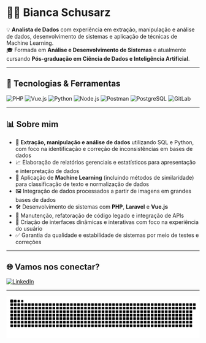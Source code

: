 # 👩‍💻 Bianca Schusarz

💡 **Analista de Dados** com experiência em extração, manipulação e análise de dados, desenvolvimento de sistemas e aplicação de técnicas de Machine Learning.  
🎓 Formada em **Análise e Desenvolvimento de Sistemas** e atualmente cursando **Pós-graduação em Ciência de Dados e Inteligência Artificial**.  

---

## 🚀 Tecnologias & Ferramentas

<p align="left">
  <img src="https://cdn.jsdelivr.net/gh/devicons/devicon/icons/php/php-original.svg" alt="PHP" width="40" height="40"/>
  <img src="https://cdn.jsdelivr.net/gh/devicons/devicon/icons/vuejs/vuejs-original.svg" alt="Vue.js" width="40" height="40"/> 
  <img src="https://cdn.jsdelivr.net/gh/devicons/devicon/icons/python/python-original.svg" alt="Python" width="40" height="40"/> 
  <img src="https://cdn.jsdelivr.net/gh/devicons/devicon/icons/nodejs/nodejs-original.svg" alt="Node.js" width="40" height="40"/> 
  <img src="https://www.vectorlogo.zone/logos/getpostman/getpostman-icon.svg" alt="Postman" width="40" height="40"/> 
  <img src="https://cdn.jsdelivr.net/gh/devicons/devicon/icons/postgresql/postgresql-original.svg" alt="PostgreSQL" width="40" height="40"/> 
  <img src="https://cdn.jsdelivr.net/gh/devicons/devicon/icons/gitlab/gitlab-original.svg" alt="GitLab" width="40" height="40"/> 
</p>

---

## 📊 Sobre mim
- 📌 **Extração, manipulação e análise de dados** utilizando SQL e Python, com foco na identificação e correção de inconsistências em bases de dados  
- 📈 Elaboração de relatórios gerenciais e estatísticos para apresentação e interpretação de dados  
- 🤖 Aplicação de **Machine Learning** (incluindo métodos de similaridade) para classificação de texto e normalização de dados  
- 🖼️ Integração de dados processados a partir de imagens em grandes bases de dados  
- 🛠️ Desenvolvimento de sistemas com **PHP**, **Laravel** e **Vue.js**  
- 🔄 Manutenção, refatoração de código legado e integração de APIs  
- 🎨 Criação de interfaces dinâmicas e interativas com foco na experiência do usuário  
- ✅ Garantia da qualidade e estabilidade de sistemas por meio de testes e correções  

---

## 🌐 Vamos nos conectar?
[![LinkedIn](https://img.shields.io/badge/LinkedIn-0077B5?style=for-the-badge&logo=linkedin&logoColor=white)](https://www.linkedin.com/in/bianca-schusarz/)  

---
![Snake animation](https://github.com/Schusban/Schusban/blob/output/github-snake.svg)
